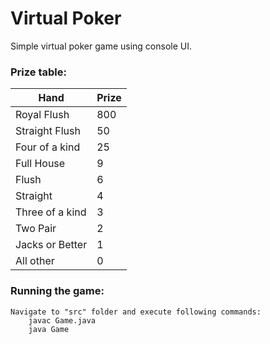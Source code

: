 # Virtual Poker

Simple virtual poker game using console UI.

### Prize table:

| Hand | Prize |
| --- | --- |
| Royal Flush | 800 |
| Straight Flush | 50 |
| Four of a kind | 25 |
| Full House | 9 |
| Flush | 6 |
| Straight | 4 |
| Three of a kind | 3 |
| Two Pair | 2 |
| Jacks or Better | 1 |
| All other | 0 |

### Running the game:

    Navigate to "src" folder and execute following commands:
        javac Game.java
        java Game